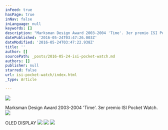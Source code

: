 ```yaml
---
inFeed: true
hasPage: true
inNav: false
inLanguage: null
keywords: []
description: "Marksman Design Award 2003-2004 'Time'. 3er premio ISI Pocket Watch."
datePublished: '2016-05-24T03:47:26.003Z'
dateModified: '2016-05-24T03:47:22.938Z'
title: ''
author: []
sourcePath: _posts/2016-05-24-isi-pocket-watch.md
authors: []
publisher: null
starred: false
url: isi-pocket-watch/index.html
_type: Article

---
```

![](https://the-grid-user-content.s3-us-west-2.amazonaws.com/f9760e17-5472-421e-b175-54c09ee89601.jpg)

Marksman Design Award 2003-2004 'Time'. 3er premio ISI Pocket Watch.
![](https://the-grid-user-content.s3-us-west-2.amazonaws.com/256f19b1-82f0-4136-a16f-8220a37acc12.png)

OLED DISPLAY
![](https://the-grid-user-content.s3-us-west-2.amazonaws.com/3d9ef977-6be6-44a8-8b1e-9dca635c4af0.jpg)
![](https://s3-us-west-2.amazonaws.com/the-grid-img/p/4aa0ad73dad6d2a4ec7de662627cbd6d843511b8.jpg)
![](https://the-grid-user-content.s3-us-west-2.amazonaws.com/9fbbf5ce-3e54-48b0-b1b3-671e7e453bce.jpg)
